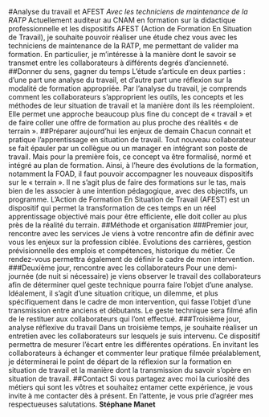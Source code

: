 #Analyse du travail et AFEST
_Avec les techniciens de maintenance de la RATP_
Actuellement auditeur au CNAM en formation sur la didactique professionnelle et les dispositifs AFEST (Action de Formation En Situation de Travail), je souhaite pouvoir réaliser une étude chez vous avec les techniciens de maintenance de la RATP, me permettant de valider ma formation. En particulier, je m’intéresse à la manière dont le savoir se transmet entre les collaborateurs à différents degrés d’ancienneté.
##Donner du sens, gagner du temps
L’étude s’articule en deux parties : d’une part une analyse du travail, et d’autre part une réflexion sur la modalité de formation appropriée.
Par l’analyse du travail, je comprends comment les collaborateurs s’approprient les outils, les concepts et les méthodes de leur situation de travail et la manière dont ils les réemploient. Elle permet une approche beaucoup plus fine du concept de « travail » et de faire coller une offre de formation au plus proche des réalités « de terrain ».
##Préparer aujourd’hui les enjeux de demain
Chacun connait et pratique l’apprentissage en situation de travail. Tout nouveau collaborateur se fait épauler par un collègue ou un manager en intégrant son poste de travail. Mais pour la première fois, ce concept va être formalisé, normé et intégré au plan de formation. Ainsi, à l’heure des évolutions de la formation, notamment la FOAD, il faut pouvoir accompagner les nouveaux dispositifs sur le « terrain ». Il ne s’agit plus de faire des formations sur le tas, mais bien de les associer à une intention pédagogique, avec des objectifs, un programme.
L’Action de Formation En Situation de Travail (AFEST) est un dispositif qui permet la transformation de ces temps en un réel apprentissage objectivé mais pour être efficiente, elle doit coller au plus près de la réalité du terrain.
##Méthode et organisation
###Premier jour, rencontre avec les services
Je viens à votre rencontre afin de définir avec vous les enjeux sur la profession ciblée. Evolutions des carrières, gestion prévisionnelle des emplois et compétences, historique du métier. Ce rendez-vous permettra également de définir le cadre de mon intervention.
###Deuxième jour, rencontre avec les collaborateurs
Pour une demi-journée (de nuit si nécessaire) je viens observer le travail des collaborateurs afin de déterminer quel geste technique pourra faire l’objet d’une analyse. Idéalement, il s’agit d’une situation critique, un dilemme, et plus spécifiquement dans le cadre de mon intervention, qui fasse l’objet d’une transmission entre anciens et débutants.
Le geste technique sera filmé afin de le restituer aux collaborateurs qui l’ont effectué.
###Troisième jour, analyse réflexive du travail
Dans un troisième temps, je souhaite réaliser un entretien avec les collaborateurs sur lesquels je suis intervenu. Ce dispositif permettra de mesurer l’écart entre les différentes opérations. En invitant les collaborateurs à échanger et commenter leur pratique filmée préalablement, je déterminerai le point de départ de la réflexion sur la formation en situation de travail et la manière dont la transmission du savoir s’opère en situation de travail.
##Contact
Si vous partagez avec moi la curiosité des métiers qui sont les vôtres et souhaitez entamer cette expérience, je vous invite à me contacter dès à présent.
En l’attente, je vous prie d’agréer mes respectueuses salutations.
**Stéphane Manet**
